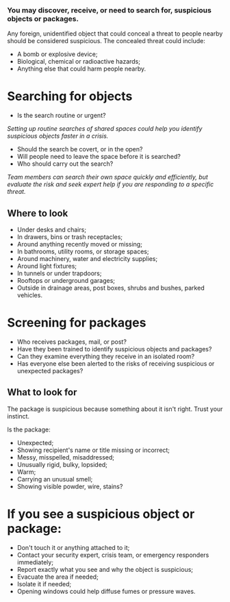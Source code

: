 [Title]: # (Suspicious packages)
[Order]: # (3.5)

### You may discover, receive, or need to search for, suspicious objects or packages. 

Any foreign, unidentified object that could conceal a threat to people nearby should be considered suspicious. The concealed threat could include:

* A bomb or explosive device; 
* Biological, chemical or radioactive hazards;
* Anything else that could harm people nearby.  

# Searching for objects

* Is the search routine or urgent? 

*Setting up routine searches of shared spaces could help you identify suspicious objects faster in a crisis.* 

* Should the search be covert, or in the open? 
* Will people need to leave the space before it is searched? 
* Who should carry out the search? 

*Team members can search their own space quickly and efficiently, but evaluate the risk  and seek expert help if you are responding to a specific threat.*  

## Where to look

* Under desks and chairs;
* In drawers, bins or trash receptacles; 
* Around anything recently moved or missing;
* In bathrooms, utility rooms, or storage spaces;
* Around machinery, water and electricity supplies;
* Around light fixtures;
* In tunnels or under trapdoors;
* Rooftops or underground garages;
* Outside in drainage areas, post boxes, shrubs and bushes, parked vehicles.

# Screening for packages

* Who receives packages, mail, or post? 
* Have they been trained to identify suspicious objects and packages? 
* Can they examine everything they receive in an isolated room? 
* Has everyone else been alerted to the risks of receiving suspicious or unexpected packages? 

## What to look for

The package is suspicious because something about it isn't right. Trust your instinct. 

Is the package: 

* Unexpected;
* Showing recipient's name or title missing or incorrect;  
* Messy, misspelled, misaddressed;
* Unusually rigid, bulky, lopsided;
* Warm;
* Carrying an unusual smell;
* Showing visible powder, wire, stains?   

# If you see a suspicious object or package:

* Don't touch it or anything attached to it; 
* Contact your security expert, crisis team, or emergency responders immediately;
* Report exactly what you see and why the object is suspicious;
* Evacuate the area if needed; 
* Isolate it if needed; 
* Opening windows could help diffuse fumes or pressure waves. 
